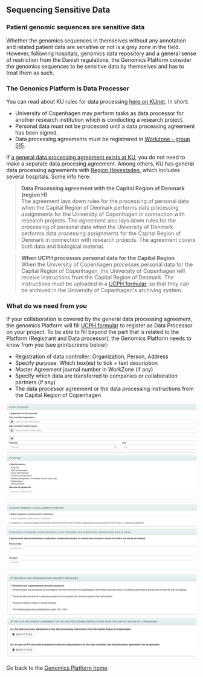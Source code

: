 ## Sequencing Sensitive Data

### Patient genomic sequences are sensitive data
Whether the genomics sequences in themselves without any annotation and related patient data are sensitive or not is a grey zone in the field. However, following hospitals, genomics data repository and a general sense of restriction from the Danish regulations, the Genomics Platform consider the genomics sequences to be sensitive data by themselves and has to treat them as such. 

### The Genonics Platform is Data Processor
You can read about KU rules for data processing [here on KUnet](https://kunet.ku.dk/work-areas/research/data/personal-data/dataprocessors/Pages/default.aspx). In short:
   * University of Copenhagen may perform tasks as data processor for another research institution which is conducting a research project.
   * Personal data must not be processed until a data processing agreement has been signed.
   * Data processing agreements must be registrered in [Workzone - group 515](https://kuforms.ku.dk/xform/frontend/FormEngine/v2/ShowForm.aspx?alias=FA3027&groupId=2&casefolderid=1&doctype=5&formid=4102).

If [a general data processing agreement exists at KU](https://kunet.ku.dk/work-areas/research/data/personal-data/statistics-denmark/Pages/default.aspx), you do not need to make a separate data procesing agreement. Among others, KU has general data processing agreements with [Region Hovestaden](https://www.regionh.dk/english/about-the-capital-region/facts-about-the-region/Pages/Organisational-chart-for-the-Capital-Region-of-Denmark.aspx), which includes several hospitals. Some info here:
>**Data Processing agreement with the Capital Region of Denmark (region H)**  
>The agreement lays down rules for the processing of personal data when the Capital Region of Denmark performs data processing assignments for the University of Copenhagen in connection with research projects. The agreement also lays down rules for the processing of personal data when the University of Denmark performs data processing assignments for the Capital Region of Denmark in connection with research projects.
The agreement covers both data and biological material. 

>**When UCPH processes personal data for the Capital Region**  
>When the University of Copenhagen processes personal data for the Capital Region of Copenhagen, the University of Copenhagen will receive instructions from the Capital Region of Denmark. The instructions must be uploaded in a [UCPH formular](https://kuforms.ku.dk/xform/frontend/FormEngine/v2/ShowForm.aspx?alias=FA3027&groupId=2&casefolderid=1&doctype=5&formid=4102), so that they can be archived in the University of Copenhagen's archiving system. 
    
### What do we need from you
If your collaboration is covered by the general data processing agreement, the genomics Platform will fill [UCPH formular](https://kuforms.ku.dk/xform/frontend/FormEngine/v2/ShowForm.aspx?alias=FA3027&groupId=2&casefolderid=1&doctype=5&formid=4102) to register as Data Processor on your project. To be able to fill beyond the part that is related to the Platform (Registrant and Data processor), the Genomics Platform needs to know from you (see printscreens below):
   * Registration of data controller: Organization, Person, Address
   * Specify purpose: Which box(es) to tick + text description
   * Master Agreement journal number in WorkZone (if any)
   * Specify which data are transferred to companies or collaboration partners (if any)
   * The data processor agreement or the data processing instructions from the Capital Region of Copenhagen

![Form1](./images/Workzone-group515-Form1.png)
![Form2](./images/Workzone-group515-Form2.png)

Go back to the [Genomics Platform home](https://sundgenomics.github.io)
